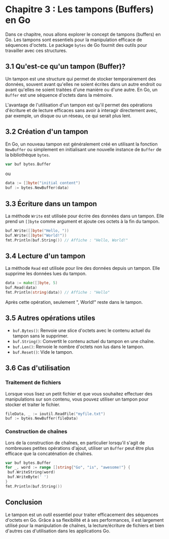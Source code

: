 # Chapitre 3 : Les tampons (Buffers) en Go

Dans ce chapitre, nous allons explorer le concept de tampons (buffers) en Go. Les tampons sont essentiels pour la manipulation efficace de séquences d'octets. Le package `bytes` de Go fournit des outils pour travailler avec ces structures.

## 3.1 Qu'est-ce qu'un tampon (Buffer)?

Un tampon est une structure qui permet de stocker temporairement des données, souvent avant qu'elles ne soient écrites dans un autre endroit ou avant qu'elles ne soient traitées d'une manière ou d'une autre. En Go, un `Buffer` est une séquence d'octets dans la mémoire.

L'avantage de l'utilisation d'un tampon est qu'il permet des opérations d'écriture et de lecture efficaces sans avoir à interagir directement avec, par exemple, un disque ou un réseau, ce qui serait plus lent.

## 3.2 Création d'un tampon

En Go, un nouveau tampon est généralement créé en utilisant la fonction `NewBuffer` ou simplement en initialisant une nouvelle instance de `Buffer` de la bibliothèque `bytes`.

```go
var buf bytes.Buffer
```

ou

```go
data := []byte("initial content")
buf := bytes.NewBuffer(data)
```

## 3.3 Écriture dans un tampon

La méthode `Write` est utilisée pour écrire des données dans un tampon. Elle prend un `[]byte` comme argument et ajoute ces octets à la fin du tampon.

```go
buf.Write([]byte("Hello, "))
buf.Write([]byte("World!"))
fmt.Println(buf.String()) // Affiche : "Hello, World!"
```

## 3.4 Lecture d'un tampon

La méthode `Read` est utilisée pour lire des données depuis un tampon. Elle supprime les données lues du tampon.

```go
data := make([]byte, 5)
buf.Read(data)
fmt.Println(string(data)) // Affiche : "Hello"
```

Après cette opération, seulement ", World!" reste dans le tampon.

## 3.5 Autres opérations utiles

- `buf.Bytes()`: Renvoie une slice d'octets avec le contenu actuel du tampon sans le supprimer.
- `buf.String()`: Convertit le contenu actuel du tampon en une chaîne.
- `buf.Len()`: Renvoie le nombre d'octets non lus dans le tampon.
- `buf.Reset()`: Vide le tampon.

## 3.6 Cas d'utilisation

### Traitement de fichiers

Lorsque vous lisez un petit fichier et que vous souhaitez effectuer des manipulations sur son contenu, vous pouvez utiliser un tampon pour stocker et traiter le fichier.

```go
fileData, _ := ioutil.ReadFile("myfile.txt")
buf := bytes.NewBuffer(fileData)
```

### Construction de chaînes

Lors de la construction de chaînes, en particulier lorsqu'il s'agit de nombreuses petites opérations d'ajout, utiliser un `Buffer` peut être plus efficace que la concaténation de chaînes.

```go
var buf bytes.Buffer
for _, word := range []string{"Go", "is", "awesome!"} {
 buf.WriteString(word)
 buf.WriteByte(' ')
}
fmt.Println(buf.String())
```

## Conclusion

Le tampon est un outil essentiel pour traiter efficacement des séquences d'octets en Go. Grâce à sa flexibilité et à ses performances, il est largement utilisé pour la manipulation de chaînes, la lecture/écriture de fichiers et bien d'autres cas d'utilisation dans les applications Go.
